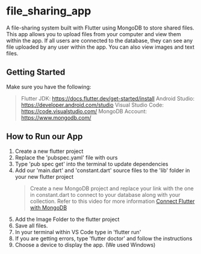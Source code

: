 # file_sharing_app

A file-sharing system built with Flutter using MongoDB to store shared files. This app allows you to upload files from your computer and view them within the app. If all users are connected to the database, they can see any file uploaded by any user within the app. You can also view images and text files.  

## Getting Started

Make sure you have the following:
> Flutter JDK: https://docs.flutter.dev/get-started/install
> Android Studio: https://developer.android.com/studio
> Visual Studio Code: https://code.visualstudio.com/
> MongoDB Account: https://www.mongodb.com/

## How to Run our App
1. Create a new flutter project
2. Replace the 'pubspec.yaml' file with ours
3. Type 'pub spec get' into the terminal to update dependencies
4. Add our 'main.dart' and 'constant.dart' source files to the 'lib' folder in your new flutter project
     > Create a new MongoDB project and replace your link with the one in constant.dart to connect to your database along with your collection.
     > Refer to this video for more information [Connect Flutter with MongoDB](https://www.youtube.com/watch?v=PpYATokJiSE)
6. Add the Image Folder to the flutter project
7. Save all files.
8. In your terminal within VS Code type in 'flutter run'
9. If you are getting errors, type 'flutter doctor' and follow the instructions
10. Choose a device to display the app. (We used Windows)
   
